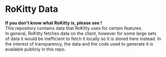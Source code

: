 # RoKitty Data
**If you don't know what RoKitty is, please see <website>!**  
This repository contains data that RoKitty uses for certain features.  
In general, RoKitty fetches data on the client, however for some large sets of data it would be inefficient to fetch it locally so it is stored here instead. 
In the interest of transparency, the data and the code used to generate it is available publicly in this repo.
